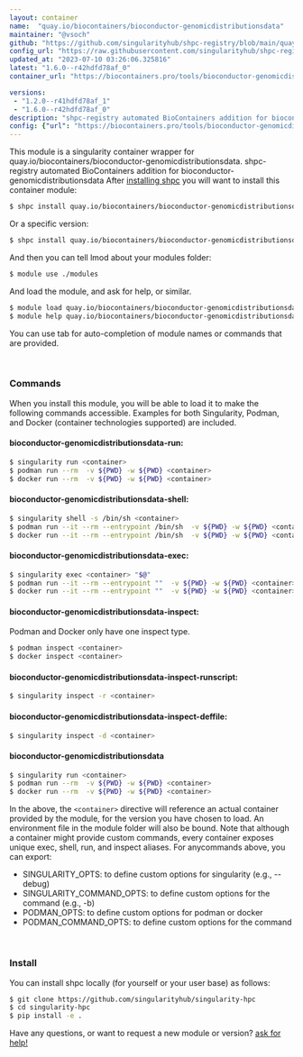 ```yaml
---
layout: container
name:  "quay.io/biocontainers/bioconductor-genomicdistributionsdata"
maintainer: "@vsoch"
github: "https://github.com/singularityhub/shpc-registry/blob/main/quay.io/biocontainers/bioconductor-genomicdistributionsdata/container.yaml"
config_url: "https://raw.githubusercontent.com/singularityhub/shpc-registry/main/quay.io/biocontainers/bioconductor-genomicdistributionsdata/container.yaml"
updated_at: "2023-07-10 03:26:06.325816"
latest: "1.6.0--r42hdfd78af_0"
container_url: "https://biocontainers.pro/tools/bioconductor-genomicdistributionsdata"

versions:
 - "1.2.0--r41hdfd78af_1"
 - "1.6.0--r42hdfd78af_0"
description: "shpc-registry automated BioContainers addition for bioconductor-genomicdistributionsdata"
config: {"url": "https://biocontainers.pro/tools/bioconductor-genomicdistributionsdata", "maintainer": "@vsoch", "description": "shpc-registry automated BioContainers addition for bioconductor-genomicdistributionsdata", "latest": {"1.6.0--r42hdfd78af_0": "sha256:fef16d4c913395259e12e232eb3b68a917d8b60f29db223758107888ce2b8258"}, "tags": {"1.2.0--r41hdfd78af_1": "sha256:d11fb8c761e3bb7c37e03474d0d120dae4405071ba489aac09b9373edbdb43b4", "1.6.0--r42hdfd78af_0": "sha256:fef16d4c913395259e12e232eb3b68a917d8b60f29db223758107888ce2b8258"}, "docker": "quay.io/biocontainers/bioconductor-genomicdistributionsdata"}
---
```


This module is a singularity container wrapper for quay.io/biocontainers/bioconductor-genomicdistributionsdata.
shpc-registry automated BioContainers addition for bioconductor-genomicdistributionsdata
After [installing shpc](#install) you will want to install this container module:


```bash
$ shpc install quay.io/biocontainers/bioconductor-genomicdistributionsdata
```

Or a specific version:

```bash
$ shpc install quay.io/biocontainers/bioconductor-genomicdistributionsdata:1.6.0--r42hdfd78af_0
```

And then you can tell lmod about your modules folder:

```bash
$ module use ./modules
```

And load the module, and ask for help, or similar.

```bash
$ module load quay.io/biocontainers/bioconductor-genomicdistributionsdata/1.6.0--r42hdfd78af_0
$ module help quay.io/biocontainers/bioconductor-genomicdistributionsdata/1.6.0--r42hdfd78af_0
```

You can use tab for auto-completion of module names or commands that are provided.

<br>

### Commands

When you install this module, you will be able to load it to make the following commands accessible.
Examples for both Singularity, Podman, and Docker (container technologies supported) are included.

#### bioconductor-genomicdistributionsdata-run:

```bash
$ singularity run <container>
$ podman run --rm  -v ${PWD} -w ${PWD} <container>
$ docker run --rm  -v ${PWD} -w ${PWD} <container>
```

#### bioconductor-genomicdistributionsdata-shell:

```bash
$ singularity shell -s /bin/sh <container>
$ podman run --it --rm --entrypoint /bin/sh  -v ${PWD} -w ${PWD} <container>
$ docker run --it --rm --entrypoint /bin/sh  -v ${PWD} -w ${PWD} <container>
```

#### bioconductor-genomicdistributionsdata-exec:

```bash
$ singularity exec <container> "$@"
$ podman run --it --rm --entrypoint ""  -v ${PWD} -w ${PWD} <container> "$@"
$ docker run --it --rm --entrypoint ""  -v ${PWD} -w ${PWD} <container> "$@"
```

#### bioconductor-genomicdistributionsdata-inspect:

Podman and Docker only have one inspect type.

```bash
$ podman inspect <container>
$ docker inspect <container>
```

#### bioconductor-genomicdistributionsdata-inspect-runscript:

```bash
$ singularity inspect -r <container>
```

#### bioconductor-genomicdistributionsdata-inspect-deffile:

```bash
$ singularity inspect -d <container>
```



#### bioconductor-genomicdistributionsdata

```bash
$ singularity run <container>
$ podman run --rm  -v ${PWD} -w ${PWD} <container>
$ docker run --rm  -v ${PWD} -w ${PWD} <container>
```


In the above, the `<container>` directive will reference an actual container provided
by the module, for the version you have chosen to load. An environment file in the
module folder will also be bound. Note that although a container
might provide custom commands, every container exposes unique exec, shell, run, and
inspect aliases. For anycommands above, you can export:

 - SINGULARITY_OPTS: to define custom options for singularity (e.g., --debug)
 - SINGULARITY_COMMAND_OPTS: to define custom options for the command (e.g., -b)
 - PODMAN_OPTS: to define custom options for podman or docker
 - PODMAN_COMMAND_OPTS: to define custom options for the command

<br>

### Install

You can install shpc locally (for yourself or your user base) as follows:

```bash
$ git clone https://github.com/singularityhub/singularity-hpc
$ cd singularity-hpc
$ pip install -e .
```

Have any questions, or want to request a new module or version? [ask for help!](https://github.com/singularityhub/singularity-hpc/issues)
